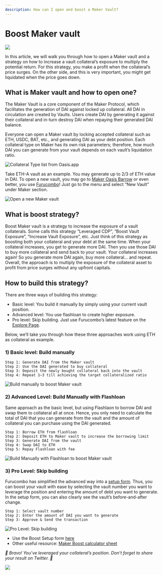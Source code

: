 ```yaml
---
description: How can I open and boost a Maker Vault?
---
```


# Boost Maker vault

![](https://miro.medium.com/max/3200/1\*wpcQ\_szohs42IBUFEmHe8w.png)

In this article, we will walk you through how to open a Maker vault and a strategy on how to increase a vault collateral’s exposure to multiply the potential return. For this strategy, you make a profit when the collateral’s price surges. On the other side, and this is very important, you might get liquidated when the price goes down.

## What is Maker vault and how to open one? <a href="#6b4b" id="6b4b"></a>

The Maker Vault is a core component of the Maker Protocol, which facilitates the generation of DAI against locked up collateral. All DAI in circulation are created by Vaults. Users create DAI by generating it against their collateral and in-turn destroy DAI when repaying their generated DAI balance.

Everyone can open a Maker vault by locking accepted collateral such as ETH, USDC, BAT, etc., and generating DAI as your debt position. Each collateral type on Maker has its own risk parameters; therefore, how much DAI you can generate from your vault depends on each vault’s liquidation ratio.

![Collateral Type list from Oasis.app](https://miro.medium.com/max/5760/1\*kWo9qfAHsKu6r8OfgbOMBw.png)

Take ETH-A vault as an example. You may generate up to 2/3 of ETH value in DAI. To open a new vault, you may go to [Maker Oasis Barrow](https://oasis.app/borrow) or even better, you use [Furucombo](https://furucombo.app/combo)! Just go to the menu and select “New Vault” under Maker section.

![Open a new Maker vault](https://miro.medium.com/max/5760/1\*ADhzVESrpNfZMn2IATma8g.png)

## What is boost strategy? <a href="#de8c" id="de8c"></a>

Boost Maker vault is a strategy to increase the exposure of a vault collaterals. Some calls this strategy “Leveraged CDP”, “Boost Vault Exposure”, “Increase Vault Exposure”, etc. Just think of this strategy as boosting both your collateral and your debt at the same time. When your collateral increases, you get to generate more DAI. Then you use those DAI to buy more collateral and send back to your vault. Your collateral increases again! So you generate more DAI again, buy more collateral… and repeat. Overall, the approach is to multiply the exposure of the collateral asset to profit from price surges without any upfront capitals.

## How to build this strategy? <a href="#cd74" id="cd74"></a>

There are three ways of building this strategy:

* Basic level: You build it manually by simply using your current vault position.
* Advanced level: You use flashloan to create higher exposure.
* Pro level: Skip building. Just use Furucombo’s latest feature on the [Explore Page](https://furucombo.app/explore/combo\_maker\_00003).

Below, we’ll take you through how these three approaches work using ETH as collateral as example.

### 1) Basic level: Build manually <a href="#9618" id="9618"></a>

```
Step 1: Generate DAI from the Maker vault
Step 2: Use the DAI generated to buy collateral
Step 3: Deposit the newly bought collateral back into the vault
Step 4: Repeat 1–3 till achieving the target collateralized ratio
```

![Build manually to boost Maker vault](https://miro.medium.com/max/5760/1\*hEHS5GemQrtq0XKb84kMwQ.png)

### **2) Advanced Level: Build Manually with Flashloan** <a href="#1914" id="1914"></a>

Same approach as the basic level, but using Flashlaon to borrow DAI and swap them to collateral all at once. Hence, you only need to calculate the total of DAI that you can generate from the vault and the amount of collateral you can purchase using the DAI generated.

```
Step 1: Borrow ETH from flashloan
Step 2: Deposit ETH to Maker vault to increase the borrowing limit
Step 3: Generate DAI from the vault
Step 4: Swap DAI to ETH 
Step 5: Repay Flashloan with fee
```

![Build Manually with Flashloan to boost Maker vault](https://miro.medium.com/max/5760/1\*DmktJP1koqPi1YOtTcW9og.png)

### **3) Pro Level: Skip building** <a href="#e41d" id="e41d"></a>

Furucombo has simplified the advanced way into a [setup form](https://furucombo.app/explore/combo\_maker\_00003). Thus, you can boost your vault with ease by selecting the vault number you want to leverage the position and entering the amount of debt you want to generate. In the setup form, you can also clearly see the vault’s before-and-after change.

```
Step 1: Select vault number
Step 2: Enter the amount of DAI you want to generate
Step 3: Approve & Send the transaction
```

![Pro Level: Skip building](https://miro.medium.com/max/5760/1\*TzwAPc0OA\_N400yZ2lKowQ.png)

* Use the Boost Setup form [here](https://furucombo.app/explore/combo\_maker\_00003)
* Other useful resource: [Maker Boost calculator sheet](https://go.furucombo.app/l8oLh)

_🎉 Bravo! You’ve leveraged your collateral’s position. Don’t forget to share your result on Twitter. 🎉_

![](../../.gitbook/assets/1\_rqJS5Y9tPGUFZxCzib5qbg.gif)
